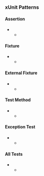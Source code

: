 ### xUnit Patterns
#### Assertion
- 
  -
#### Fixture
- 
  -
#### External Fixture
- 
  -
#### Test Method
- 
  -
#### Exception Test
- 
  -
#### All Tests
- 
  -
